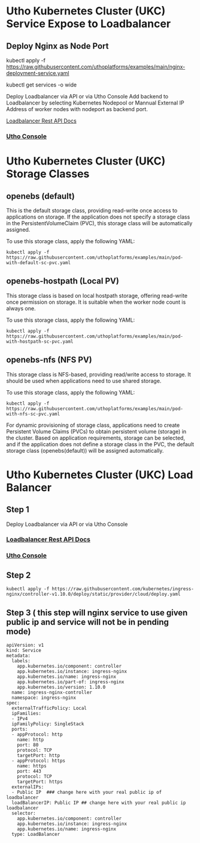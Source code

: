 # Utho Kubernetes Cluster (UKC) Service Expose to Loadbalancer 

## Deploy Nginx as Node Port 

kubectl apply -f https://raw.githubusercontent.com/uthoplatforms/examples/main/nginx-deployment-service.yaml

kubectl get services -o wide

Deploy Loadbalancer via API or via Utho Console 
Add backend to Loadbalancer by selecting Kubernetes Nodepool or Mannual External IP Address of worker nodes with nodeport as backend port.

[Loadbalancer Rest API Docs](https://utho.com/api-docs/#api-Load-Balancer-addloadbalancer)
### [Utho Console](https://console.utho.com)


# Utho Kubernetes Cluster (UKC) Storage Classes

## openebs (default)

This is the default storage class, providing read-write once access to applications on storage. If the application does not specify a storage class in the PersistentVolumeClaim (PVC), this storage class will be automatically assigned.

To use this storage class, apply the following YAML:

```
kubectl apply -f https://raw.githubusercontent.com/uthoplatforms/examples/main/pod-with-default-sc-pvc.yaml
```

## openebs-hostpath (Local PV)

This storage class is based on local hostpath storage, offering read-write once permission on storage. It is suitable when the worker node count is always one.

To use this storage class, apply the following YAML:

```
kubectl apply -f https://raw.githubusercontent.com/uthoplatforms/examples/main/pod-with-hostpath-sc-pvc.yaml
```

## openebs-nfs (NFS PV)

This storage class is NFS-based, providing read/write access to storage. It should be used when applications need to use shared storage.

To use this storage class, apply the following YAML:

```
kubectl apply -f https://raw.githubusercontent.com/uthoplatforms/examples/main/pod-with-nfs-sc-pvc.yaml
```

For dynamic provisioning of storage class, applications need to create Persistent Volume Claims (PVCs) to obtain persistent volume (storage) in the cluster. Based on application requirements, storage can be selected, and if the application does not define a storage class in the PVC, the default storage class (openebs(default)) will be assigned automatically.


# Utho Kubernetes Cluster (UKC) Load Balancer

## Step 1

Deploy Loadbalancer via API or via Utho Console 

### [Loadbalancer Rest API Docs](https://utho.com/api-docs/#api-Load-Balancer-addloadbalancer)
### [Utho Console](https://console.utho.com)


## Step 2

```
kubectl apply -f https://raw.githubusercontent.com/kubernetes/ingress-nginx/controller-v1.10.0/deploy/static/provider/cloud/deploy.yaml
```

## Step 3 ( this step will nginx service to use given public ip and service will not be in pending mode)

```
apiVersion: v1
kind: Service
metadata:
  labels:
    app.kubernetes.io/component: controller
    app.kubernetes.io/instance: ingress-nginx
    app.kubernetes.io/name: ingress-nginx
    app.kubernetes.io/part-of: ingress-nginx
    app.kubernetes.io/version: 1.10.0
  name: ingress-nginx-controller
  namespace: ingress-nginx
spec:
  externalTrafficPolicy: Local
  ipFamilies:
  - IPv4
  ipFamilyPolicy: SingleStack
  ports:
  - appProtocol: http
    name: http
    port: 80
    protocol: TCP
    targetPort: http
  - appProtocol: https
    name: https
    port: 443
    protocol: TCP
    targetPort: https
  externalIPs:
  - Public IP  ### change here with your real public ip of loadbalancer 
  loadBalancerIP: Public IP ## change here with your real public ip loadbalancer 
  selector:
    app.kubernetes.io/component: controller
    app.kubernetes.io/instance: ingress-nginx
    app.kubernetes.io/name: ingress-nginx
  type: LoadBalancer
 ```


